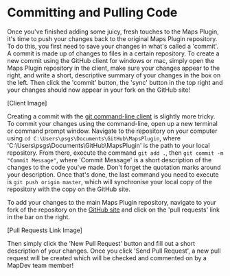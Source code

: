 Committing and Pulling Code
===========================

Once you've finished adding some juicy, fresh touches to the Maps Plugin, it's time to push your changes back to the original Maps Plugin repository.
To do this, you first need to save your changes in what's called a 'commit'. A commit is made up of changes to files in a certain repository.
To create a new commit using the GitHub client for windows or mac, simply open the Maps Plugin repository in the client, make sure your changes appear to the right, and write a short, descriptive summary of your changes in the box on the left.
Then click the 'commit' button, the 'sync' button in the top right and your changes should now appear in your fork on the GitHub site!

[Client Image]

Creating a commit with the [git command-line client]() is slightly more tricky. To commit your changes using the command-line, open up a new terminal or command prompt window.
Navigate to the repository on your computer using ```cd C:\Users\psgs\Documents\GitHub\MapsPlugin```, where 'C:\Users\psgs\Documents\GitHub\MapsPlugin' is the path to your local repository.
From there, execute the command ```git add .```, then ```git commit -m "Commit Message"```, where 'Commit Message' is a short description of the changes to the code you've made. Don't forget the quotation marks around your description.
Once that's done, the last command you need to execute is ```git push origin master```, which will synchronise your local copy of the repository with the copy on the GitHub site.

To add your changes to the main Maps Plugin repository, navigate to your fork of the repository on the [GitHub site](http://github.com) and click on the 'pull requests' link in the bar on the right.

[Pull Requests Link Image]

Then simply click the 'New Pull Request' button and fill out a short description of your changes.
Once you click 'Send Pull Request', a new pull request will be created which will be checked and commented on by a MapDev team member!

